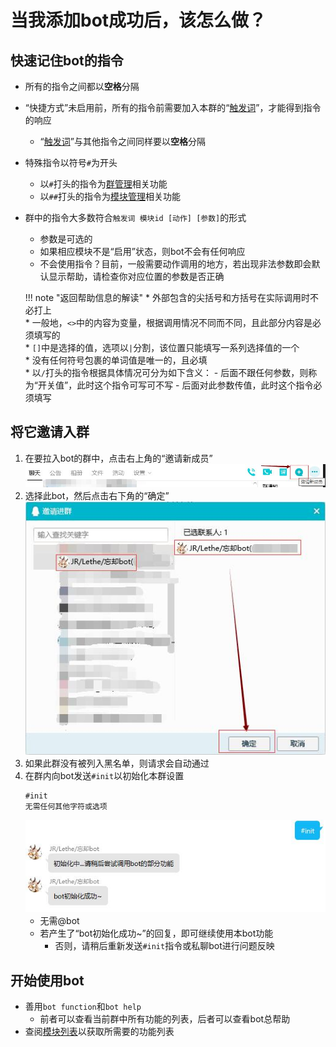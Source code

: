 # 当我添加bot成功后，该怎么做？

## 快速记住bot的指令<a id="remember"></a>

* 所有的指令之间都以<strong>空格</strong>分隔
* “快捷方式”未启用前，所有的指令前需要加入本群的“[触发词](interact-with-group-msg/triggers.md)”，才能得到指令的响应
	- “[触发词](interact-with-group-msg/triggers.md)”与其他指令之间同样要以<strong>空格</strong>分隔
* 特殊指令以符号`#`为开头
	- 以`#`打头的指令为[群管理](manage-group-with-bot/index.md)相关功能
	- 以`##`打头的指令为[模块管理](manage-group-with-bot/managing-modules.md)相关功能
* 群中的指令大多数符合`触发词 模块id [动作] [参数]`的形式
	- 参数是可选的
	- 如果相应模块不是“启用”状态，则bot不会有任何响应
	- 不会使用指令？目前，一般需要动作调用的地方，若出现非法参数即会默认显示帮助，请检查你对应位置的参数是否正确

	!!! note "返回帮助信息的解读"
		* 外部包含的尖括号和方括号在实际调用时不必打上  
		* 一般地，`<>`中的内容为变量，根据调用情况不同而不同，且此部分内容是必须填写的  
		* `[]`中是选择的值，选项以`|`分割，该位置只能填写一系列选择值的一个  
		* 没有任何符号包裹的单词值是唯一的，且必填  
		* 以`/`打头的指令根据具体情况可分为如下含义：
			- 后面不跟任何参数，则称为“开关值”，此时这个指令可写可不写
			- 后面对此参数传值，此时这个指令必须填写

## 将它邀请入群<a id="invite"></a>
1. 在要拉入bot的群中，点击右上角的“邀请新成员”
![step 1](./imgs/tutorial-adding-group-1.jpg)
2. 选择此bot，然后点击右下角的“确定”  
![step 2](./imgs/tutorial-adding-group-2.jpg)  
3. 如果此群没有被列入黑名单，则请求会自动通过  
4. 在群内向bot发送`#init`以初始化本群设置  
	```text
	#init
	无需任何其他字符或选项
	```
	![step 3](./imgs/tutorial-adding-group-3.jpg)
	* 无需@bot
	* 若产生了“bot初始化成功~”的回复，即可继续使用本bot功能
		- 否则，请稍后重新发送`#init`指令或私聊bot进行问题反映

## 开始使用bot<a id="start-using"></a>
* 善用`bot function`和`bot help`
	- 前者可以查看当前群中所有功能的列表，后者可以查看bot总帮助
* 查阅[模块列表](available-modules/index.md)以获取所需要的功能列表

